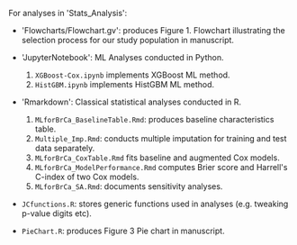 For analyses in 'Stats_Analysis': 

* 'Flowcharts/Flowchart.gv': produces Figure 1. Flowchart illustrating the selection process for our study population in manuscript. 

* 'JupyterNotebook': ML Analyses conducted in Python.
  1. `XGBoost-Cox.ipynb` implements XGBoost ML method.
  2. `HistGBM.ipynb` implements HistGBM ML method.

* 'Rmarkdown': Classical statistical analyses conducted in R. 
   1. `MLforBrCa_BaselineTable.Rmd`: produces baseline characteristics table.
   2. `Multiple_Imp.Rmd`: conducts multiple imputation for training and test data separately.
   3. `MLforBrCa_CoxTable.Rmd` fits baseline and augmented Cox models.
   4. `MLforBrCa_ModelPerformance.Rmd` computes Brier score and Harrell's C-index of two Cox models.
   5. `MLforBrCa_SA.Rmd`: documents sensitivity analyses.

* `JCfunctions.R`: stores generic functions used in analyses (e.g. tweaking p-value digits etc).
* `PieChart.R`: produces Figure 3 Pie chart in manuscript.
